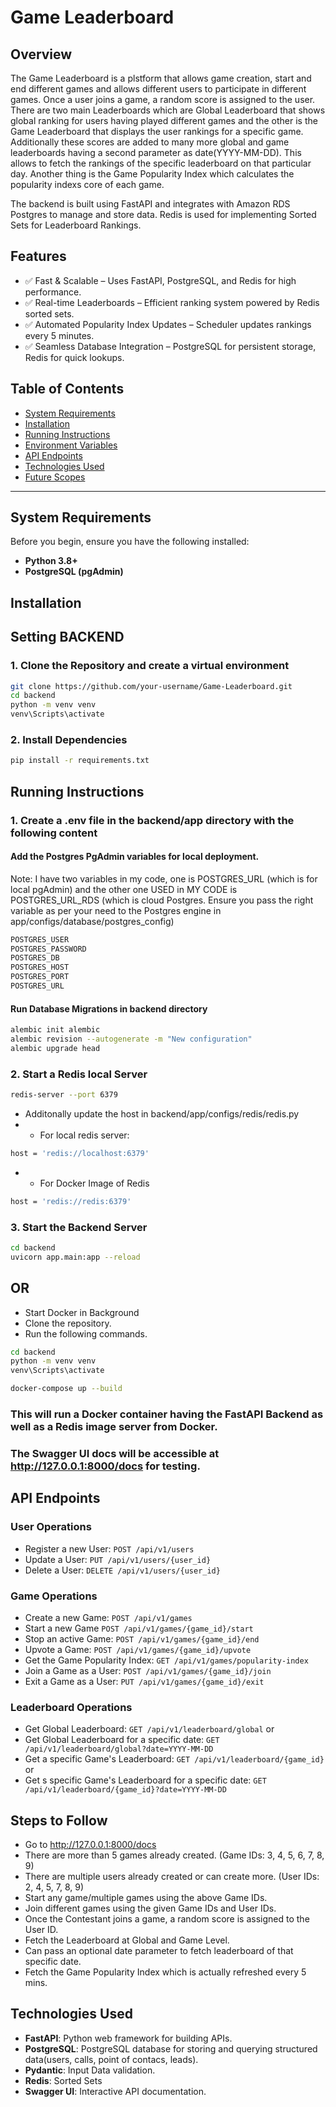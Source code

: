﻿# Game Leaderboard


## Overview
The Game Leaderboard is a plstform that allows game creation, start and end different games and allows different users to participate in different games. Once a user joins a game, a random score is assigned to the user. There are two main Leaderboards which are Global Leaderboard that shows global ranking for users having played different games and the other is the Game Leaderboard that displays the user rankings for a specific game. Additionally these scores are added to many more global and game leaderboards having a second parameter as date(YYYY-MM-DD). This allows to fetch the rankings of the specific leaderboard on that particular day. Another thing is the Game Popularity Index which calculates the popularity indexs core of each game.

The backend is built using FastAPI and integrates with Amazon RDS Postgres to manage and store data. Redis is used for implementing Sorted Sets for Leaderboard Rankings. 


## Features
- ✅ Fast & Scalable – Uses FastAPI, PostgreSQL, and Redis for high performance.
- ✅ Real-time Leaderboards – Efficient ranking system powered by Redis sorted sets.
- ✅ Automated Popularity Index Updates – Scheduler updates rankings every 5 minutes.
- ✅ Seamless Database Integration – PostgreSQL for persistent storage, Redis for quick lookups.


## Table of Contents
- [System Requirements](#system-requirements)
- [Installation](#installation)
- [Running Instructions](#running-instructions)
- [Environment Variables](#environment-variables)
- [API Endpoints](#api-endpoints)
- [Technologies Used](#technologies-used)
- [Future Scopes](#future-scopes)
---

## System Requirements
Before you begin, ensure you have the following installed:
- **Python 3.8+**
- **PostgreSQL (pgAdmin)**


## Installation

## Setting BACKEND
### 1. Clone the Repository and create a virtual environment
```bash
git clone https://github.com/your-username/Game-Leaderboard.git
cd backend
python -m venv venv
venv\Scripts\activate

```
### 2. Install Dependencies
```bash
pip install -r requirements.txt
```

## Running Instructions

### 1. Create a .env file in the backend/app directory with the following content

#### Add the Postgres PgAdmin variables for local deployment.
Note: I have two variables in my code, one is POSTGRES_URL (which is for local pgAdmin) and the other one USED in MY CODE is POSTGRES_URL_RDS (which is cloud Postgres. Ensure you pass the right variable as per your need to the Postgres engine in app/configs/database/postgres_config)
```bash
POSTGRES_USER
POSTGRES_PASSWORD
POSTGRES_DB
POSTGRES_HOST
POSTGRES_PORT
POSTGRES_URL
```

#### Run Database Migrations in backend directory
```bash
alembic init alembic
alembic revision --autogenerate -m "New configuration"
alembic upgrade head
```

### 2. Start a Redis local Server
```bash
redis-server --port 6379
```

- Additonally update the host in backend/app/configs/redis/redis.py
- - For local redis server:
```bash
host = 'redis://localhost:6379'
```
- - For Docker Image of Redis
```bash
host = 'redis://redis:6379'
```

### 3. Start the Backend Server
```bash
cd backend
uvicorn app.main:app --reload
```

## OR
- Start Docker in Background
- Clone the repository.
- Run the following commands.
```bash
cd backend
python -m venv venv
venv\Scripts\activate

docker-compose up --build
```
### This will run a Docker container having the FastAPI Backend as well as a Redis image server from Docker.

### The Swagger UI docs will be accessible at http://127.0.0.1:8000/docs for testing.


## API Endpoints

### User Operations
- Register a new User: `POST /api/v1/users`
- Update a User: `PUT /api/v1/users/{user_id}`
- Delete a User: `DELETE /api/v1/users/{user_id}`

### Game Operations
- Create a new Game: `POST /api/v1/games`
- Start a new Game `POST /api/v1/games/{game_id}/start`
- Stop an active Game: `POST /api/v1/games/{game_id}/end`
- Upvote a Game: `POST /api/v1/games/{game_id}/upvote`
- Get the Game Popularity Index: `GET /api/v1/games/popularity-index`
- Join a Game as a User: `POST /api/v1/games/{game_id}/join`
- Exit a Game as a User: `PUT /api/v1/games/{game_id}/exit`

### Leaderboard Operations
- Get Global Leaderboard: `GET /api/v1/leaderboard/global`
or
- Get Global Leaderboard for a specific date: `GET /api/v1/leaderboard/global?date=YYYY-MM-DD`
- Get a specific Game's Leaderboard: `GET /api/v1/leaderboard/{game_id}`
or
- Get s specific Game's Leaderboard for a specific date: `GET /api/v1/leaderboard/{game_id}?date=YYYY-MM-DD`


## Steps to Follow
- Go to http://127.0.0.1:8000/docs
- There are more than 5 games already created. (Game IDs: 3, 4, 5, 6, 7, 8, 9)
- There are multiple users already created or can create more. (User IDs: 2, 4, 5, 7, 8, 9)
- Start any game/multiple games using the above Game IDs.
- Join different games using the given Game IDs and User IDs.
- Once the Contestant joins a game, a random score is assigned to the User ID.
- Fetch the Leaderboard at Global and Game Level.
- Can pass an optional date parameter to fetch leaderboard of that specific date.
- Fetch the Game Popularity Index which is actually refreshed every 5 mins.

## Technologies Used
- **FastAPI**: Python web framework for building APIs.
- **PostgreSQL**: PostgreSQL database for storing and querying structured data(users, calls, point of contacs, leads).
- **Pydantic**: Input Data validation.
- **Redis**: Sorted Sets
- **Swagger UI**: Interactive API documentation.
